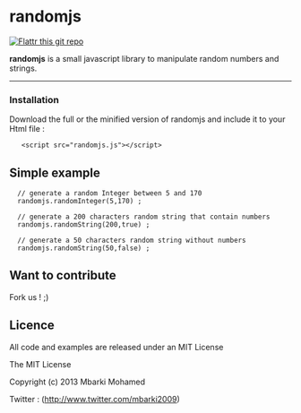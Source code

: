 randomjs
========
[![Flattr this git repo](http://api.flattr.com/button/flattr-badge-large.png)](https://flattr.com/submit/auto?user_id=YOUR_FLATTR_USERNAME&url=YOUR_HTTP_GITHUB_REPO_URL&title=YOUR_GH_PROJECT_TITLE&language=GH_PROJECT_PROG_LANGUAGE&tags=github&category=software)

**randomjs** is a small javascript library to manipulate random numbers and strings.

<hr>

### Installation
Download the full or the minified version of randomjs and include it to your Html file : 

       <script src="randomjs.js"></script>
## Simple example
    
      // generate a random Integer between 5 and 170
      randomjs.randomInteger(5,170) ;
      
      // generate a 200 characters random string that contain numbers
      randomjs.randomString(200,true) ; 
      
      // generate a 50 characters random string without numbers
      randomjs.randomString(50,false) ; 
      
   
## Want to contribute 
Fork us ! ;)

## Licence

All code and examples are released under an MIT License

The MIT License

Copyright (c) 2013 Mbarki Mohamed

Twitter : (http://www.twitter.com/mbarki2009)

